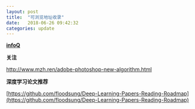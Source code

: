 ```yaml
---
layout: post
title:  "可浏览地址收录"
date:   2018-06-26 09:42:32
categories: update
---
```



[**infoQ**](http://www.infoq.com/cn/)

**关注**

http://www.mzh.ren/adobe-photoshop-new-algorithm.html


**深度学习论文推荐**

[https://github.com/floodsung/Deep-Learning-Papers-Reading-Roadmap](https://github.com/floodsung/Deep-Learning-Papers-Reading-Roadmap)


